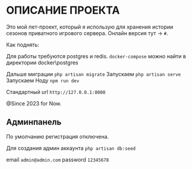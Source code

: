# ОПИСАНИЕ ПРОЕКТА

Это мой пет-проект, который я использую для хранения истории сезонов приватного игрового сервера. Онлайн версия тут -> `#`.


Как поднять:

Для работы требуются postgres и redis. 
`docker-compose` можно найти в директории docker\postgres

Дальше миграции `php artisan migrate`
Запускаем `php artisan serve`
Запускаем Ноду `npm run dev`

Стандартный url `http://127.0.0.1:8000`


@Since 2023 for Now.

## Админпанель
По умолчанию регистрация отключена.

Для создания админ аккаунта `php artisan db:seed`

email `admin@admin.com`
password `12345678`

